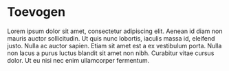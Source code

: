 # Toevogen
Lorem ipsum dolor sit amet, consectetur adipiscing elit. Aenean id diam non mauris auctor sollicitudin. Ut quis nunc lobortis, iaculis massa id, eleifend justo. Nulla ac auctor sapien. Etiam sit amet est a ex vestibulum porta. Nulla non lacus a purus luctus blandit sit amet non nibh. Curabitur vitae cursus dolor. Ut eu nisi nec enim ullamcorper fermentum.
